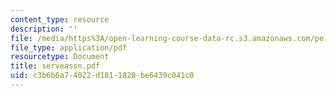 ```yaml
---
content_type: resource
description: ''
file: /media/https%3A/open-learning-course-data-rc.s3.amazonaws.com/pe-710-tennis-spring-2007/c3b6b6a74022d1811828be6439c041c0_serveassn.pdf
file_type: application/pdf
resourcetype: Document
title: serveassn.pdf
uid: c3b6b6a7-4022-d181-1828-be6439c041c0
---
```

